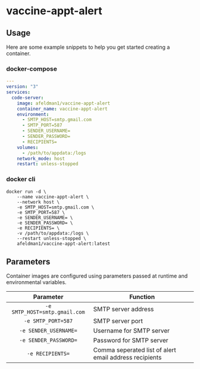 # vaccine-appt-alert

## Usage

Here are some example snippets to help you get started creating a container.

### docker-compose

```yaml
---
version: "3"
services:
  code-server:
    image: afeldman1/vaccine-appt-alert
    container_name: vaccine-appt-alert
    environment:
      - SMTP_HOST=smtp.gmail.com
      - SMTP_PORT=587
      - SENDER_USERNAME=
      - SENDER_PASSWORD=
      - RECIPIENTS=
    volumes:
      - /path/to/appdata:/logs
    network_mode: host
    restart: unless-stopped
```

### docker cli

```
docker run -d \
    --name vaccine-appt-alert \
    --network host \
    -e SMTP_HOST=smtp.gmail.com \
    -e SMTP_PORT=587 \
    -e SENDER_USERNAME= \
    -e SENDER_PASSWORD= \
    -e RECIPIENTS= \
    -v /path/to/appdata:/logs \
    --restart unless-stopped \
    afeldman1/vaccine-appt-alert:latest
```


## Parameters

Container images are configured using parameters passed at runtime and environmental variables.

| Parameter | Function |
| :----: | --- |
| `-e SMTP_HOST=smtp.gmail.com` | SMTP server address |
| `-e SMTP_PORT=587` | SMTP server port |
| `-e SENDER_USERNAME=` | Username for SMTP server |
| `-e SENDER_PASSWORD=` | Password for SMTP server |
| `-e RECIPIENTS=` | Comma seperated list of alert email address recipients|
